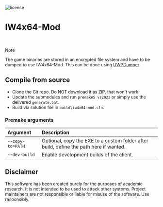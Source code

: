 ![license](https://img.shields.io/github/license/Joelrau/iw4x64-mod.svg)

# IW4x64-Mod

<br>

> [!NOTE]
> The game binaries are stored in an encrypted file system and have to be dumped to use IW4x64-Mod. This can be done using [UWPDumper](https://github.com/Wunkolo/UWPDumper).

## Compile from source

- Clone the Git repo. Do NOT download it as ZIP, that won't work.
- Update the submodules and run `premake5 vs2022` or simply use the delivered `generate.bat`.
- Build via solution file in `build\iw4x64-mod.sln`.

### Premake arguments

| Argument                    | Description                                    |
|:----------------------------|:-----------------------------------------------|
| `--copy-to=PATH`            | Optional, copy the EXE to a custom folder after build, define the path here if wanted. |
| `--dev-build`               | Enable development builds of the client. |

## Disclaimer

This software has been created purely for the purposes of academic research. It is not intended to be used to attack other systems. Project maintainers are not responsible or liable for misuse of the software. Use responsibly.
